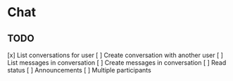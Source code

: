 # Chat

## TODO

[x] List conversations for user
[ ] Create conversation with another user
[ ] List messages in conversation
[ ] Create messages in conversation
[ ] Read status
[ ] Announcements
[ ] Multiple participants
